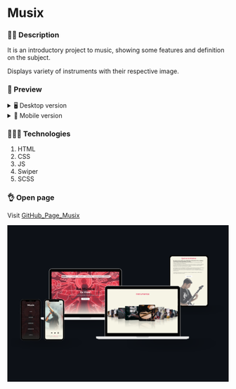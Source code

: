 # Musix

### ✍🏻 Description

It is an introductory project to music, showing some features and definition on the subject.

Displays variety of instruments with their respective image.

### 🎨 Preview

<details>
    <summary>🖥 Desktop version</summary>

![](./assets/Musix.png)

</details>

<details>
    <summary>📱 Mobile version</summary>

![](./assets/Mobile.png)

</details>

### 👩🏻‍💻 Technologies

1. HTML
2. CSS
3. JS
4. Swiper
5. SCSS

### 👌 Open page

Visit [GitHub_Page_Musix](https://cristhiancm.github.io/Musix/)

![Image text](https://github.com/CristhianCM/Musix/blob/main/assets/Photo_and_Realme/Musix_Finish.png)
